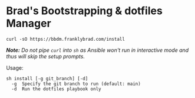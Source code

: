 # Brad's Bootstrapping & dotfiles Manager

```shell
curl -sO https://bbdm.franklybrad.com/install
```

***Note:*** *Do not pipe `curl` into `sh` as Ansible won't run in interactive mode and thus will skip the setup prompts.*

Usage:

```text
sh install [-g git_branch] [-d]
  -g  Specify the git branch to run (default: main)
  -d  Run the dotfiles playbook only
```
